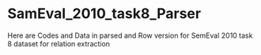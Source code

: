 # SamEval_2010_task8_Parser
Here are Codes and Data in parsed and Row version for SemEval 2010 task 8 dataset for relation extraction 
